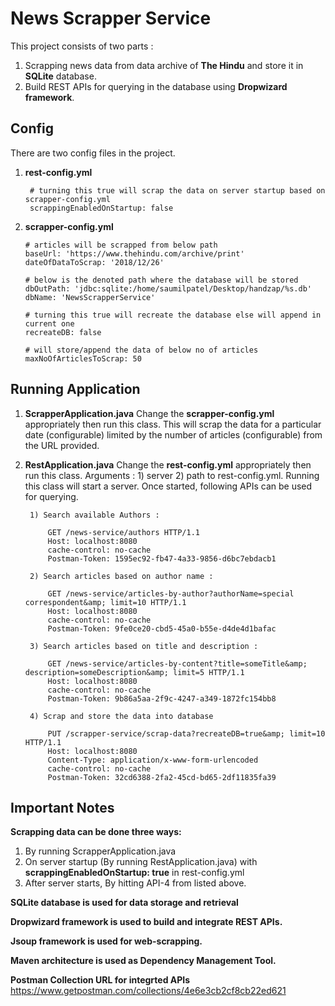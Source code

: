 # News Scrapper Service

This project consists of two parts :
1) Scrapping news data from data archive of **The Hindu** and store it in **SQLite** database.
2) Build REST APIs for querying in the database using **Dropwizard framework**.


## Config

There are two config files in the project.


 1. **rest-config.yml**

		 # turning this true will scrap the data on server startup based on scrapper-config.yml
		 scrappingEnabledOnStartup: false


 2. **scrapper-config.yml**

		# articles will be scrapped from below path
		baseUrl: 'https://www.thehindu.com/archive/print'
		dateOfDataToScrap: '2018/12/26'

		# below is the denoted path where the database will be stored
		dbOutPath: 'jdbc:sqlite:/home/saumilpatel/Desktop/handzap/%s.db'
		dbName: 'NewsScrapperService'

		# turning this true will recreate the database else will append in current one
		recreateDB: false

		# will store/append the data of below no of articles
		maxNoOfArticlesToScrap: 50


## Running Application

1)  **ScrapperApplication.java**
	Change the **scrapper-config.yml** appropriately then run this class. This will scrap the data for a particular date (configurable) limited by the number of articles (configurable) from the URL provided.

2) **RestApplication.java**
Change the **rest-config.yml** appropriately then run this class. Arguments : 1) server 2) path to rest-config.yml. Running this class will start a server. Once started, following APIs can be used for querying.

		1) Search available Authors :

			GET /news-service/authors HTTP/1.1
			Host: localhost:8080
			cache-control: no-cache
			Postman-Token: 1595ec92-fb47-4a33-9856-d6bc7ebdacb1

		2) Search articles based on author name :

			GET /news-service/articles-by-author?authorName=special correspondent&amp; limit=10 HTTP/1.1
			Host: localhost:8080
			cache-control: no-cache
			Postman-Token: 9fe0ce20-cbd5-45a0-b55e-d4de4d1bafac

		3) Search articles based on title and description :

			GET /news-service/articles-by-content?title=someTitle&amp; description=someDescription&amp; limit=5 HTTP/1.1
			Host: localhost:8080
			cache-control: no-cache
			Postman-Token: 9b86a5aa-2f9c-4247-a349-1872fc154bb8

		4) Scrap and store the data into database

			PUT /scrapper-service/scrap-data?recreateDB=true&amp; limit=10 HTTP/1.1
			Host: localhost:8080
			Content-Type: application/x-www-form-urlencoded
			cache-control: no-cache
			Postman-Token: 32cd6388-2fa2-45cd-bd65-2df11835fa39





## Important Notes

**Scrapping data can be done three ways:**

1) By running ScrapperApplication.java
2) On server startup (By running RestApplication.java) with **scrappingEnabledOnStartup: true** in rest-config.yml
3) After server starts, By hitting API-4 from listed above.

**SQLite database is used for data storage and retrieval**

**Dropwizard framework is used to build and integrate REST APIs.**

**Jsoup framework is used for web-scrapping.**

**Maven architecture is used as Dependency Management Tool.**

**Postman Collection URL for integrted APIs**
	https://www.getpostman.com/collections/4e6e3cb2cf8cb22ed621
